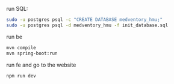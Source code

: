 run SQL:
```bash
sudo -u postgres psql -c "CREATE DATABASE medventory_hmu;"
sudo -u postgres psql -d medventory_hmu -f init_database.sql
```
run be
```bash
mvn compile
mvn spring-boot:run
```
run fe and go to the website
```bash
npm run dev
```